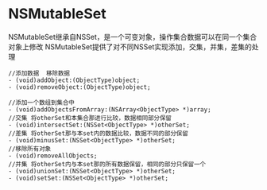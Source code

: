 # NSMutableSet


NSMutableSet继承自NSSet，是一个可变对象，操作集合数据可以在同一个集合对象上修改
NSMutableSet提供了对不同NSSet实现添加，交集，并集，差集的处理

```
//添加数据  移除数据
- (void)addObject:(ObjectType)object;
- (void)removeObject:(ObjectType)object;

//添加一个数组到集合中
- (void)addObjectsFromArray:(NSArray<ObjectType> *)array;
//交集 将otherSet和本集合那进行比较，数据相同部分保留
- (void)intersectSet:(NSSet<ObjectType> *)otherSet;
//差集 将otherSet那与本set内的数据比较，数据不同的部分保留
- (void)minusSet:(NSSet<ObjectType> *)otherSet;
//移除所有对象
- (void)removeAllObjects;
//并集 将otherSet内与本set那的所有数据保留，相同的部分只保留一个
- (void)unionSet:(NSSet<ObjectType> *)otherSet;
- (void)setSet:(NSSet<ObjectType> *)otherSet;
```